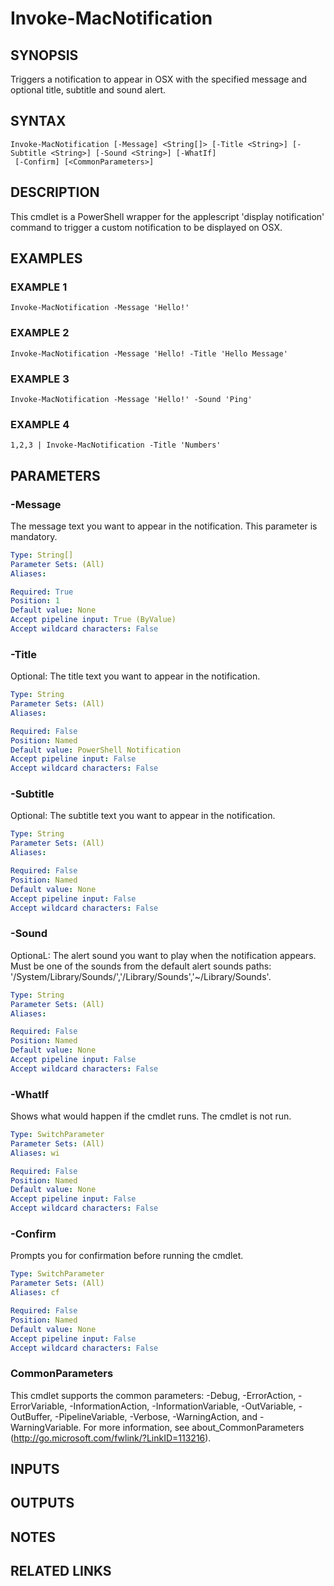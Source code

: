 # Invoke-MacNotification

## SYNOPSIS
Triggers a notification to appear in OSX with the specified message and optional title, subtitle and sound alert.

## SYNTAX

```
Invoke-MacNotification [-Message] <String[]> [-Title <String>] [-Subtitle <String>] [-Sound <String>] [-WhatIf]
 [-Confirm] [<CommonParameters>]
```

## DESCRIPTION
This cmdlet is a PowerShell wrapper for the applescript 'display notification' command to trigger a custom notification
to be displayed on OSX.

## EXAMPLES

### EXAMPLE 1
```
Invoke-MacNotification -Message 'Hello!'
```

### EXAMPLE 2
```
Invoke-MacNotification -Message 'Hello! -Title 'Hello Message'
```

### EXAMPLE 3
```
Invoke-MacNotification -Message 'Hello!' -Sound 'Ping'
```

### EXAMPLE 4
```
1,2,3 | Invoke-MacNotification -Title 'Numbers'
```

## PARAMETERS

### -Message
The message text you want to appear in the notification.
This parameter is mandatory.

```yaml
Type: String[]
Parameter Sets: (All)
Aliases:

Required: True
Position: 1
Default value: None
Accept pipeline input: True (ByValue)
Accept wildcard characters: False
```

### -Title
Optional: The title text you want to appear in the notification.

```yaml
Type: String
Parameter Sets: (All)
Aliases:

Required: False
Position: Named
Default value: PowerShell Notification
Accept pipeline input: False
Accept wildcard characters: False
```

### -Subtitle
Optional: The subtitle text you want to appear in the notification.

```yaml
Type: String
Parameter Sets: (All)
Aliases:

Required: False
Position: Named
Default value: None
Accept pipeline input: False
Accept wildcard characters: False
```

### -Sound
OptionaL: The alert sound you want to play when the notification appears.
Must be one of the sounds from the default alert
sounds paths: '/System/Library/Sounds/','/Library/Sounds','~/Library/Sounds'.

```yaml
Type: String
Parameter Sets: (All)
Aliases:

Required: False
Position: Named
Default value: None
Accept pipeline input: False
Accept wildcard characters: False
```

### -WhatIf
Shows what would happen if the cmdlet runs.
The cmdlet is not run.

```yaml
Type: SwitchParameter
Parameter Sets: (All)
Aliases: wi

Required: False
Position: Named
Default value: None
Accept pipeline input: False
Accept wildcard characters: False
```

### -Confirm
Prompts you for confirmation before running the cmdlet.

```yaml
Type: SwitchParameter
Parameter Sets: (All)
Aliases: cf

Required: False
Position: Named
Default value: None
Accept pipeline input: False
Accept wildcard characters: False
```

### CommonParameters
This cmdlet supports the common parameters: -Debug, -ErrorAction, -ErrorVariable, -InformationAction, -InformationVariable, -OutVariable, -OutBuffer, -PipelineVariable, -Verbose, -WarningAction, and -WarningVariable.
For more information, see about_CommonParameters (http://go.microsoft.com/fwlink/?LinkID=113216).

## INPUTS

## OUTPUTS

## NOTES

## RELATED LINKS

